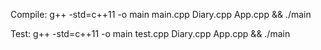 Compile: g++ -std=c++11 -o main main.cpp Diary.cpp App.cpp && ./main

Test: g++ -std=c++11 -o main test.cpp Diary.cpp App.cpp && ./main
